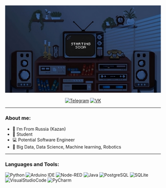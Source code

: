 ![Header](https://github.com/tomatocoderq/tomatocoderq/blob/main/assets/cover.jpg)

<div align="center">
  <a href="https://t.me/tomatocoder">
    <img alt="Telegram" src="https://img.shields.io/badge/Telegram-2CA5E0?style=for-the-badge&logo=telegram&logoColor=white"/></a> 
  <a href="https://vk.com/tomatocoder">
    <img alt="VK" src="https://img.shields.io/badge/вконтакте-%232E87FB.svg?&style=for-the-badge&logo=vk&logoColor=white"/></a> 
</div>


<!-- [<img alt="Tomato | Instagram" src="https://img.shields.io/badge/Telegram-2CA5E0?style=for-the-badge&logo=telegram&logoColor=white" />][telegram]

[<img alt="Tomato | VK" src="https://img.shields.io/badge/вконтакте-%232E87FB.svg?&style=for-the-badge&logo=vk&logoColor=white" />][vk] -->

---

### About me: 

- 📍 I’m From Russia (Kazan)
- 📕 Student
- 💻 Potential Software Engineer
- 📃 Big Data, Data Science, Machine learning, Robotics

---

### Languages and Tools:
![Python](https://img.shields.io/badge/Python-3776AB?style=for-the-badge&logo=python&logoColor=white)
![Arduino IDE](https://img.shields.io/badge/-Arduino-474747?style=for-the-badge&logo=arduino&logoColor=12e0dd)
![Node-RED](https://img.shields.io/badge/-NodeRED-474747?style=for-the-badge&logo=nodered&logoColor=c90d06)
![Java](https://img.shields.io/badge/Java-ED8B00?style=for-the-badge&logo=openjdk&logoColor=white)
![PostgreSQL](https://img.shields.io/badge/PostgreSQL-316192?style=for-the-badge&logo=postgresql&logoColor=white)
![SQLite](https://img.shields.io/badge/SQLite-07405E?style=for-the-badge&logo=sqlite&logoColor=white)
![VisualStudioCode](https://img.shields.io/badge/Visual_Studio_Code-0078D4?style=for-the-badge&logo=visual%20studio%20code&logoColor=white)
![PyCharm](https://img.shields.io/badge/PyCharm-000000.svg?&style=for-the-badge&logo=PyCharm&logoColor=white)



<!-- [telegram]: https://t.me/tomatocoder
[vk]: https://vk.com/tomatocoder -->
